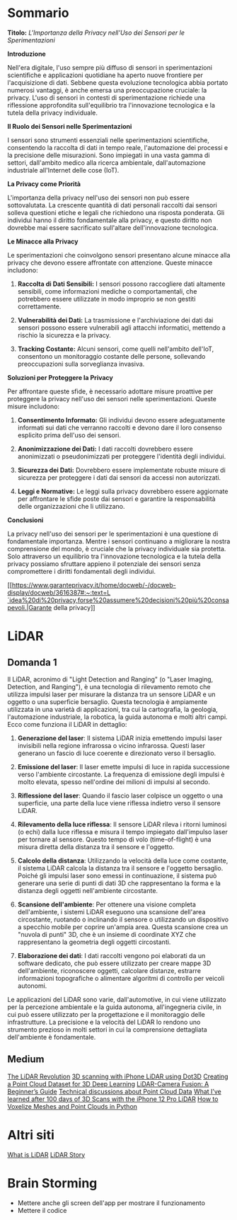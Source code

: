 # Sommario

**Titolo:** *L'Importanza della Privacy nell'Uso dei Sensori per le Sperimentazioni*

**Introduzione**

Nell'era digitale, l'uso sempre più diffuso di sensori in sperimentazioni scientifiche e applicazioni quotidiane ha aperto nuove frontiere per l'acquisizione di dati. Sebbene questa evoluzione tecnologica abbia portato numerosi vantaggi, è anche emersa una preoccupazione cruciale: la privacy. L'uso di sensori in contesti di sperimentazione richiede una riflessione approfondita sull'equilibrio tra l'innovazione tecnologica e la tutela della privacy individuale.

**Il Ruolo dei Sensori nelle Sperimentazioni**

I sensori sono strumenti essenziali nelle sperimentazioni scientifiche, consentendo la raccolta di dati in tempo reale, l'automazione dei processi e la precisione delle misurazioni. Sono impiegati in una vasta gamma di settori, dall'ambito medico alla ricerca ambientale, dall'automazione industriale all'Internet delle cose (IoT).

**La Privacy come Priorità**

L'importanza della privacy nell'uso dei sensori non può essere sottovalutata. La crescente quantità di dati personali raccolti dai sensori solleva questioni etiche e legali che richiedono una risposta ponderata. Gli individui hanno il diritto fondamentale alla privacy, e questo diritto non dovrebbe mai essere sacrificato sull'altare dell'innovazione tecnologica.

**Le Minacce alla Privacy**

Le sperimentazioni che coinvolgono sensori presentano alcune minacce alla privacy che devono essere affrontate con attenzione. Queste minacce includono:

1. **Raccolta di Dati Sensibili:** I sensori possono raccogliere dati altamente sensibili, come informazioni mediche o comportamentali, che potrebbero essere utilizzate in modo improprio se non gestiti correttamente.

2. **Vulnerabilità dei Dati:** La trasmissione e l'archiviazione dei dati dai sensori possono essere vulnerabili agli attacchi informatici, mettendo a rischio la sicurezza e la privacy.

3. **Tracking Costante:** Alcuni sensori, come quelli nell'ambito dell'IoT, consentono un monitoraggio costante delle persone, sollevando preoccupazioni sulla sorveglianza invasiva.

**Soluzioni per Proteggere la Privacy**

Per affrontare queste sfide, è necessario adottare misure proattive per proteggere la privacy nell'uso dei sensori nelle sperimentazioni. Queste misure includono:

1. **Consentimento Informato:** Gli individui devono essere adeguatamente informati sui dati che verranno raccolti e devono dare il loro consenso esplicito prima dell'uso dei sensori.

2. **Anonimizzazione dei Dati:** I dati raccolti dovrebbero essere anonimizzati o pseudonimizzati per proteggere l'identità degli individui.

3. **Sicurezza dei Dati:** Dovrebbero essere implementate robuste misure di sicurezza per proteggere i dati dai sensori da accessi non autorizzati.

4. **Leggi e Normative:** Le leggi sulla privacy dovrebbero essere aggiornate per affrontare le sfide poste dai sensori e garantire la responsabilità delle organizzazioni che li utilizzano.

**Conclusioni**

La privacy nell'uso dei sensori per le sperimentazioni è una questione di fondamentale importanza. Mentre i sensori continuano a migliorare la nostra comprensione del mondo, è cruciale che la privacy individuale sia protetta. Solo attraverso un equilibrio tra l'innovazione tecnologica e la tutela della privacy possiamo sfruttare appieno il potenziale dei sensori senza compromettere i diritti fondamentali degli individui.

[[https://www.garanteprivacy.it/home/docweb/-/docweb-display/docweb/3616387#:~:text=L´idea%20di%20privacy,forse%20assumere%20decisioni%20più%20consapevoli.|Garante della privacy]]

# LiDAR

## Domanda 1

Il LiDAR, acronimo di "Light Detection and Ranging" (o "Laser Imaging, Detection, and Ranging"), è una tecnologia di rilevamento remoto che utilizza impulsi laser per misurare la distanza tra un sensore LiDAR e un oggetto o una superficie bersaglio. Questa tecnologia è ampiamente utilizzata in una varietà di applicazioni, tra cui la cartografia, la geologia, l'automazione industriale, la robotica, la guida autonoma e molti altri campi. Ecco come funziona il LiDAR in dettaglio:

1. **Generazione del laser**: Il sistema LiDAR inizia emettendo impulsi laser invisibili nella regione infrarossa o vicino infrarossa. Questi laser generano un fascio di luce coerente e direzionato verso il bersaglio.

2. **Emissione del laser**: Il laser emette impulsi di luce in rapida successione verso l'ambiente circostante. La frequenza di emissione degli impulsi è molto elevata, spesso nell'ordine dei milioni di impulsi al secondo.

3. **Riflessione del laser**: Quando il fascio laser colpisce un oggetto o una superficie, una parte della luce viene riflessa indietro verso il sensore LiDAR.

4. **Rilevamento della luce riflessa**: Il sensore LiDAR rileva i ritorni luminosi (o echi) dalla luce riflessa e misura il tempo impiegato dall'impulso laser per tornare al sensore. Questo tempo di volo (time-of-flight) è una misura diretta della distanza tra il sensore e l'oggetto.

5. **Calcolo della distanza**: Utilizzando la velocità della luce come costante, il sistema LiDAR calcola la distanza tra il sensore e l'oggetto bersaglio. Poiché gli impulsi laser sono emessi in continuazione, il sistema può generare una serie di punti di dati 3D che rappresentano la forma e la distanza degli oggetti nell'ambiente circostante.

6. **Scansione dell'ambiente**: Per ottenere una visione completa dell'ambiente, i sistemi LiDAR eseguono una scansione dell'area circostante, ruotando o inclinando il sensore o utilizzando un dispositivo a specchio mobile per coprire un'ampia area. Questa scansione crea un "nuvola di punti" 3D, che è un insieme di coordinate XYZ che rappresentano la geometria degli oggetti circostanti.

7. **Elaborazione dei dati**: I dati raccolti vengono poi elaborati da un software dedicato, che può essere utilizzato per creare mappe 3D dell'ambiente, riconoscere oggetti, calcolare distanze, estrarre informazioni topografiche o alimentare algoritmi di controllo per veicoli autonomi.

Le applicazioni del LiDAR sono varie, dall'automotive, in cui viene utilizzato per la percezione ambientale e la guida autonoma, all'ingegneria civile, in cui può essere utilizzato per la progettazione e il monitoraggio delle infrastrutture. La precisione e la velocità del LiDAR lo rendono uno strumento prezioso in molti settori in cui la comprensione dettagliata dell'ambiente è fondamentale.
## Medium

[The LiDAR Revolution](https://medium.com/predict/the-lidar-revolution-52e888a0ce41)
[3D scanning with iPhone LiDAR using Dot3D](https://medium.com/@KentaItakura/3d-scanning-with-iphone-lidar-using-dot3d-65445674c280)
[Creating a Point Cloud Dataset for 3D Deep Learning](https://medium.com/@kidargueta/creating-a-point-cloud-lidar-data-dataset-for-3d-deep-learning-61684b1fc043)
[LiDAR-Camera Fusion: A Beginner’s Guide](https://medium.com/@shashankag14/lidar-camera-fusion-a-short-guide-34115a3055da)
[Technical discussions about Point Cloud Data](https://medium.com/@OttoYu/technical-discussions-about-point-cloud-data-63ef3a285982)
[What I’ve learned after 100 days of 3D Scans with the iPhone 12 Pro LiDAR](https://manuvision.medium.com/what-ive-learned-after-100-days-of-3d-scans-with-the-iphone-12-pro-lidar-c6bd31038f4d)
[How to Voxelize Meshes and Point Clouds in Python](https://towardsdatascience.com/how-to-voxelize-meshes-and-point-clouds-in-python-ca94d403f81d)

# Altri siti

[What is LiDAR](https://www.synopsys.com/glossary/what-is-lidar.html)
[LiDAR Story](https://www.blickfeld.com/blog/the-beginnings-of-lidar/)
# Brain Storming

- Mettere anche gli screen dell'app per mostrare il funzionamento
- Mettere il codice